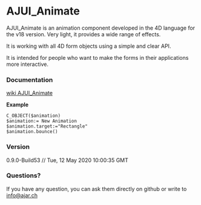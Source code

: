 # AJUI_Animate

AJUI_Animate is an animation component developed in the 4D language for the v18 version. Very light, it provides a wide range of effects.

It is working with all 4D form objects using a simple and clear API.

It is intended for people who want to make the forms in their applications more interactive.

### Documentation

[wiki AJUI_Animate](https://github.com/AJARProject/AJUI_Animate/wiki)

**Example**

    C_OBJECT($animation)
    $animation:= New Animation
    $animation.target:="Rectangle"
    $animation.bounce()

### Version

0.9.0-Build53  // Tue, 12 May 2020 10:00:35 GMT

### Questions?

If you have any question, you can ask them directly on github or write to info@ajar.ch
